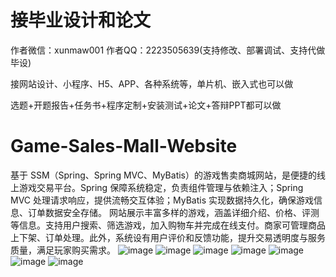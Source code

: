 # 接毕业设计和论文
作者微信：xunmaw001  作者QQ：2223505639(支持修改、部署调试、支持代做毕设)

接网站设计、小程序、H5、APP、各种系统等，单片机、嵌入式也可以做

选题+开题报告+任务书+程序定制+安装测试+论文+答辩PPT都可以做
# Game-Sales-Mall-Website
基于 SSM（Spring、Spring MVC、MyBatis）的游戏售卖商城网站，是便捷的线上游戏交易平台。Spring 保障系统稳定，负责组件管理与依赖注入；Spring MVC 处理请求响应，提供流畅交互体验；MyBatis 实现数据持久化，确保游戏信息、订单数据安全存储。  网站展示丰富多样的游戏，涵盖详细介绍、价格、评测等信息。支持用户搜索、筛选游戏，加入购物车并完成在线支付。商家可管理商品上下架、订单处理。此外，系统设有用户评价和反馈功能，提升交易透明度与服务质量，满足玩家购买需求。 
![image](https://github.com/user-attachments/assets/a501b946-473d-49e4-9d66-3e9cd9e60a4e)
![image](https://github.com/user-attachments/assets/9021681d-9c1b-4db5-a5ca-3b8b12b6d831)
![image](https://github.com/user-attachments/assets/0134f79c-87e8-4c4b-9341-65355b5f15ad)
![image](https://github.com/user-attachments/assets/e3b7f045-25c6-4629-9eb7-a99f1e4463dc)
![image](https://github.com/user-attachments/assets/1e6bd64b-5196-4025-ae47-2c2ce0392d09)
![image](https://github.com/user-attachments/assets/61ead3c2-d6ad-44da-8b88-75ec17e9ea59)
![image](https://github.com/user-attachments/assets/4843d992-d246-4e31-870e-191485947160)
